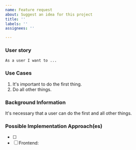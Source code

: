 ```yaml
---
name: Feature request
about: Suggest an idea for this project
title: ''
labels: ''
assignees: ''

---
```


### User story

<!-- Add all user stories for this new feature -->

`As a user I want to ...`

### Use Cases

<!-- Add all use cases for the new feature -->

1. It's important to do the first thing.
2. Do all other things.

### Background Information

<!-- Add all background information for the new feature to explain everything -->

It's necessary that a user can do the first and all other things.

### Possible Implementation Approach(es) 

<!-- Add a textual description for the implementation -->

- [ ] <!-- Repository: Task description -->
- [ ] Frontend:
